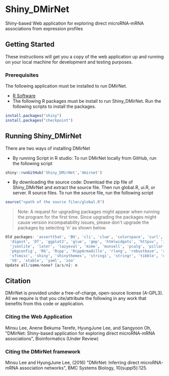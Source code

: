 # Shiny_DMirNet
Shiny-based Web application for exploring direct microRNA-mRNA associations from expression profiles
## Getting Started
These instructions will get you a copy of the web application up and running on your local machine for development and testing purposes.
### Prerequisites
The following application must be installed to run DMirNet.
* [R Software](https://cran.r-project.org/) 
* The following R packages must be install to run Shiny_DMirNet. Run the following scripts to install the packages.
```R
install.packages("shiny")
install.packages("checkpoint")
```
## Running Shiny_DMirNet
There are two ways of installing DMirNet
* By running Script in R studio: To run DMirNet locally from GitHub, run the following script
```R
shiny::runGitHub('Shiny_DMirNet','dmirnet')
```
* By downloading the source code: Download the zip file of Shiny_DMirNet and extract the source file. Then run global.R, ui.R, or server. R source files. To run the source file, run the following script
```R
source("<path of the source file>/global.R")
```
> Note: A request for upgrading packages might appear when running the program for the first time. Since upgrading the packages might cause version incompatability issues, please don't upgrade the packages by selecting 'n' as shown below. 
```R
Old packages: 'assertthat', 'BH', 'cli', 'clue', 'colorspace', 'curl',
  'digest', 'DT', 'ggplot2', 'glue', 'gmp', 'htmlwidgets', 'httpuv', 'igraph',
  'jsonlite', 'later', 'lazyeval', 'mime', 'munsell', 'pcalg', 'pillar',
  'pkgconfig', 'R6', 'Rcpp', 'RcppArmadillo', 'rlang', 'robustbase', 'scales',
  'sfsmisc', 'shiny', 'shinythemes', 'stringi', 'stringr', 'tibble', 'utf8',
  'V8', 'xtable', 'yaml', 'zoo'
Update all/some/none? [a/s/n]: n
```
## Citation
DMirNet is provided under a free-of-charge, open-source license (A-GPL3). All we require is that you cite/attribute the following in any work that benefits from this code or application.
### Citing the Web Application
Minsu Lee, Anene Bekuma Terefe, HyungJune Lee, and Sangyoon Oh, "DMirNet: Shiny-based application for exploring direct microRNA-mRNA associations", Bioinformatics (Under Review)
### Citing the DMirNet framework 
Minsu Lee and HyungJune Lee, (2016) "DMirNet: Inferring direct microRNA-mRNA association networks", BMC Systems Biology, 10(suppl5):125. 
